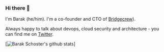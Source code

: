 ### Hi there 👋


I'm Barak (he/him). I'm a co-founder and CTO of [Bridgecrew](https://bridgecrew.io/)). 

Always happy to talk about devops, cloud security and architecture - you can find me on [Twitter](https://twitter.com/BarakSchoster). 

[![Barak Schoster's github stats](https://github-readme-stats.vercel.app/api?username=schosterbarak)]
